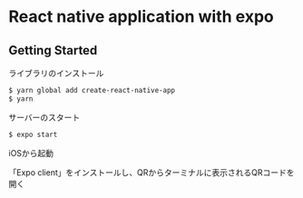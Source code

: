 # React native application with expo

## Getting Started

ライブラリのインストール

```sh
$ yarn global add create-react-native-app
$ yarn
```

サーバーのスタート

```sh
$ expo start
```

iOSから起動

「Expo client」をインストールし、QRからターミナルに表示されるQRコードを開く

